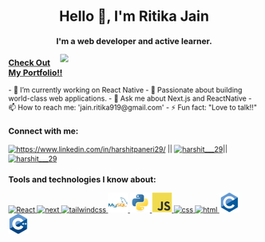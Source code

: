 

<!--
**jainritika9/jainritika9** is a ✨ _special_ ✨ repository because its `README.md` (this file) appears on your GitHub profile.

Here are some ideas to get you started:-->
<h1 align="center">Hello 👋, I'm Ritika Jain</h1>
<h3 align="center">I'm a web developer and active learner.</h3>
<img align ="right" width="400" src="https://user-images.githubusercontent.com/72313642/180042533-7997ded3-06b6-45ac-bb08-04c7cb3ae1d0.png">
<h3><a href="https://my-portfolio-five-rho.vercel.app/" >Check Out My Portfolio!!</a></h3>
- 🔭 I’m currently working on React Native
- 🌱 Passionate about building world-class web applications.
- 💬 Ask me about Next.js and ReactNative
- 📫 How to reach me: 'jain.ritika919@gmail.com'
- ⚡ Fun fact: "Love to talk!!"

<h3 align="left">Connect with me:</h3>
<p align="left">
<a href="https://www.linkedin.com/in/ritika-jain19/" target="blank"><img align="center" src="https://raw.githubusercontent.com/rahuldkjain/github-profile-readme-generator/master/src/images/icons/Social/linked-in-alt.svg" alt="https://www.linkedin.com/in/harshitpaneri29/" height="30" width="40" /></a> ||
<a href="https://www.instagram.com/jain_ritika9/" target="blank"><img align="center" src="https://raw.githubusercontent.com/rahuldkjain/github-profile-readme-generator/master/src/images/icons/Social/instagram.svg" alt="harshit___29" height="30" width="40" /></a>||
  <a href="https://www.facebook.com/people/Ritika-Jain/100068321311873/" target="blank"><img align="center" src="https://user-images.githubusercontent.com/72313642/180047838-32a7dcae-1900-4cc0-90cc-edc16119a468.png" alt="harshit___29" height="30" width="40" /></a>
</p>


<h3 align="left">Tools and technologies I know about:</h3>
<p align="left"><a href="https://reactjs.org/" target="_blank" rel="noreferrer"> <img src="https://user-images.githubusercontent.com/72313642/180043569-6d1f5374-ede4-4ca2-bae1-dbb3b2b289d2.png" alt="React" width="40" height="40"/> </a>
<a href="https://nextjs.org/" target="_blank" rel="noreferrer"> <img src="https://user-images.githubusercontent.com/72313642/180044229-739dd5bc-e342-46e9-bf36-f1a152f65a26.png" alt="next" width="40" height="40"/> </a>
<a href="https://tailwindcss.com/" target="_blank" rel="noreferrer"> <img src="https://user-images.githubusercontent.com/72313642/180044301-877d3138-d31f-413b-a4ff-55786a4fe872.png" alt="tailwindcss" width="40" height="40"/> </a>
<a href="https://www.mysql.com/" target="_blank" rel="noreferrer"> <img src="https://raw.githubusercontent.com/devicons/devicon/master/icons/mysql/mysql-original-wordmark.svg" alt="mysql" width="40" height="40"/> </a>
<a href="https://www.python.org" target="_blank" rel="noreferrer"> <img src="https://raw.githubusercontent.com/devicons/devicon/master/icons/python/python-original.svg" alt="python" width="40" height="40"/> </a>  
<a href="https://developer.mozilla.org/en-US/docs/Web/JavaScript" target="_blank" rel="noreferrer"> <img src="https://raw.githubusercontent.com/devicons/devicon/master/icons/javascript/javascript-original.svg" alt="javascript" width="40" height="40"/> </a>
<a href="https://developer.mozilla.org/en-US/docs/Web/JavaScript" target="_blank" rel="noreferrer"> <img src="https://user-images.githubusercontent.com/72313642/180045481-7318091b-5f69-49b0-9e33-1e85780b8b69.png" alt="css" width="40" height="40"/> </a>
<a href="https://developer.mozilla.org/en-US/docs/Web/JavaScript" target="_blank" rel="noreferrer"> <img src="https://user-images.githubusercontent.com/72313642/180045348-a44d1e6b-ad6f-46fb-8568-ad21f7ee8cdf.png" alt="html" width="40" height="40"/> </a>
<a href="https://www.cprogramming.com/" target="_blank" rel="noreferrer"> <img src="https://raw.githubusercontent.com/devicons/devicon/master/icons/c/c-original.svg" alt="c" width="40" height="40"/> </a> <a href="https://www.w3schools.com/cpp/" target="_blank" rel="noreferrer"> <img src="https://raw.githubusercontent.com/devicons/devicon/master/icons/cplusplus/cplusplus-original.svg" alt="cplusplus" width="40" height="40"/> </a> 
</p>
